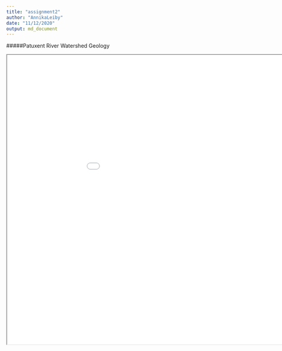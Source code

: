 ```yaml
---
title: "assignment2"
author: "AnnikaLeiby"
date: "11/12/2020"
output: md_document
---
```


#####Patuxent River Watershed Geology


<iframe src="assignment2map/index.html" height=768 width=1024></iframe>
